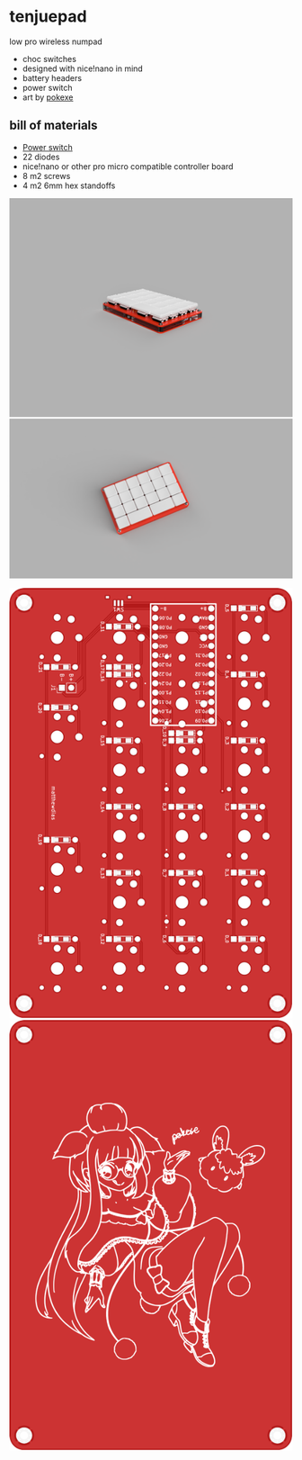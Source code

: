 # tenjuepad
low pro wireless numpad

- choc switches
- designed with nice!nano in mind
- battery headers
- power switch
- art by [pokexe](https://twitter.com/pokexe_art)

## bill of materials

- [Power switch](https://www.mouser.com/ProductDetail/Alps-Alpine/SSAJ120100/?qs=35GPJvxY%252Bl5mRNwFoBrl2g%3D%3D)
- 22 diodes
- nice!nano or other pro micro compatible controller board
- 8 m2 screws
- 4 m2 6mm hex standoffs

![](mid.png)
![](top.png)

![](pcb.svg)
![](plate.svg)
